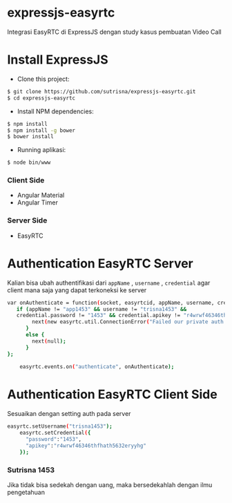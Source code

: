 # expressjs-easyrtc
Integrasi EasyRTC di ExpressJS dengan study kasus pembuatan Video Call

# Install ExpressJS
- Clone this project:
```bash
$ git clone https://github.com/sutrisna/expressjs-easyrtc.git
$ cd expressjs-easyrtc
```
- Install NPM dependencies:
```bash
$ npm install
$ npm install -g bower
$ bower install
```
- Running aplikasi:
```bash
$ node bin/www
```

### Client Side
- Angular Material
- Angular Timer

### Server Side
- EasyRTC

# Authentication EasyRTC Server
Kalian bisa ubah authentifikasi dari `appName` , `username` , `credential` agar client mana saja yang dapat terkoneksi ke server
```bash
var onAuthenticate = function(socket, easyrtcid, appName, username, credential, easyrtcAuthMessage, next){
   if (appName != "app1453" && username != "trisna1453" && 
   credential.password != "1453" && credential.apikey != "r4wrwf46346thfhath5632eryyhg"){
        next(new easyrtc.util.ConnectionError("Failed our private auth."));
      }
      else {
        next(null);
      }   
};
    
    easyrtc.events.on("authenticate", onAuthenticate);
```
# Authentication EasyRTC Client Side
Sesuaikan dengan setting auth pada server
```bash
easyrtc.setUsername("trisna1453");
    easyrtc.setCredential({
      "password":"1453",
      "apikey":"r4wrwf46346thfhath5632eryyhg"
    });
```

### Sutrisna 1453
Jika tidak bisa sedekah dengan uang, maka bersedekahlah dengan ilmu pengetahuan
